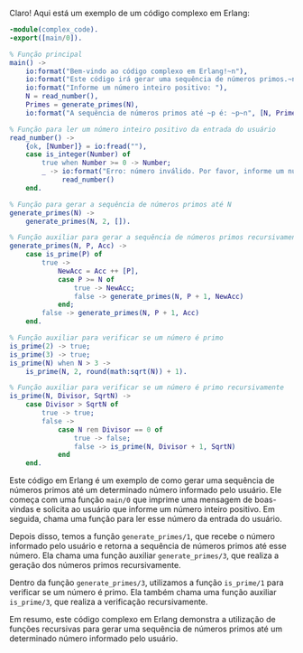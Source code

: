 Claro! Aqui está um exemplo de um código complexo em Erlang:

```erlang
-module(complex_code).
-export([main/0]).

% Função principal
main() ->
    io:format("Bem-vindo ao código complexo em Erlang!~n"),
    io:format("Este código irá gerar uma sequência de números primos.~n"),
    io:format("Informe um número inteiro positivo: "),
    N = read_number(),
    Primes = generate_primes(N),
    io:format("A sequência de números primos até ~p é: ~p~n", [N, Primes]).

% Função para ler um número inteiro positivo da entrada do usuário
read_number() ->
    {ok, [Number]} = io:fread(""),
    case is_integer(Number) of
        true when Number >= 0 -> Number;
        _ -> io:format("Erro: número inválido. Por favor, informe um número inteiro positivo.~n"),
             read_number()
    end.

% Função para gerar a sequência de números primos até N
generate_primes(N) ->
    generate_primes(N, 2, []).

% Função auxiliar para gerar a sequência de números primos recursivamente
generate_primes(N, P, Acc) ->
    case is_prime(P) of
        true -> 
            NewAcc = Acc ++ [P],
            case P >= N of
                true -> NewAcc;
                false -> generate_primes(N, P + 1, NewAcc)
            end;
        false -> generate_primes(N, P + 1, Acc)
    end.

% Função auxiliar para verificar se um número é primo
is_prime(2) -> true;
is_prime(3) -> true;
is_prime(N) when N > 3 ->
    is_prime(N, 2, round(math:sqrt(N)) + 1).

% Função auxiliar para verificar se um número é primo recursivamente
is_prime(N, Divisor, SqrtN) ->
    case Divisor > SqrtN of
        true -> true;
        false -> 
            case N rem Divisor == 0 of
                true -> false;
                false -> is_prime(N, Divisor + 1, SqrtN)
            end
    end.
```

Este código em Erlang é um exemplo de como gerar uma sequência de números primos até um determinado número informado pelo usuário. Ele começa com uma função `main/0` que imprime uma mensagem de boas-vindas e solicita ao usuário que informe um número inteiro positivo. Em seguida, chama uma função para ler esse número da entrada do usuário.

Depois disso, temos a função `generate_primes/1`, que recebe o número informado pelo usuário e retorna a sequência de números primos até esse número. Ela chama uma função auxiliar `generate_primes/3`, que realiza a geração dos números primos recursivamente.

Dentro da função `generate_primes/3`, utilizamos a função `is_prime/1` para verificar se um número é primo. Ela também chama uma função auxiliar `is_prime/3`, que realiza a verificação recursivamente.

Em resumo, este código complexo em Erlang demonstra a utilização de funções recursivas para gerar uma sequência de números primos até um determinado número informado pelo usuário.